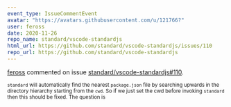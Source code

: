 ```yaml
---
event_type: IssueCommentEvent
avatar: "https://avatars.githubusercontent.com/u/121766?"
user: feross
date: 2020-11-26
repo_name: standard/vscode-standardjs
html_url: https://github.com/standard/vscode-standardjs/issues/110
repo_url: https://github.com/standard/vscode-standardjs
---
```


<a href='https://github.com/feross' target='_blank'>feross</a> commented on issue <a href='https://github.com/standard/vscode-standardjs/issues/110' target='_blank'>standard/vscode-standardjs#110</a>.

<small>`standard` will automatically find the nearest `package.json` file by searching upwards in the directory hierarchy starting from the `cwd`. So if we just set the cwd before invoking `standard` then this should be fixed. The question is 